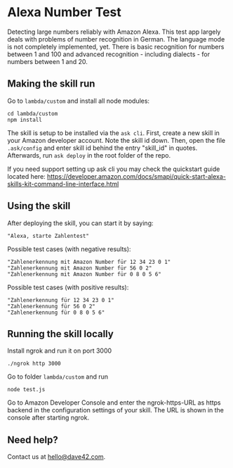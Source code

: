# Alexa Number Test

Detecting large numbers reliably with Amazon Alexa. This test app largely 
deals with problems of number recognition in German. The language mode is 
not completely implemented, yet. There is basic recognition for numbers
between 1 and 100 and advanced recognition - including dialects - for numbers
between 1 and 20. 
 
## Making the skill run

Go to ```lambda/custom``` and install all node modules:

    cd lambda/custom
    npm install

The skill is setup to be installed via the ```ask cli```. First, create a new
skill in your Amazon developer account. Note the skill id down. Then, open the 
file ```.ask/config``` and enter skill id behind the entry "skill_id" in quotes.
Afterwards, run ```ask deploy``` in the root folder of the repo.

If you need support setting up ask cli you may check the quickstart guide located
here: https://developer.amazon.com/docs/smapi/quick-start-alexa-skills-kit-command-line-interface.html
      
## Using the skill

After deploying the skill, you can start it by saying:
 
    "Alexa, starte Zahlentest"
 
Possible test cases (with negative results):

    "Zahlenerkennung mit Amazon Number für 12 34 23 0 1"
    "Zahlenerkennung mit Amazon Number für 56 0 2"
    "Zahlenerkennung mit Amazon Number für 0 8 0 5 6"
    
Possible test cases (with positive results):

    "Zahlenerkennung für 12 34 23 0 1"
    "Zahlenerkennung für 56 0 2"
    "Zahlenerkennung für 0 8 0 5 6"
    
## Running the skill locally

Install ngrok and run it on port 3000

    ./ngrok http 3000
    
Go to folder ```lambda/custom``` and run

    node test.js
    
Go to Amazon Developer Console and enter the ngrok-https-URL as https 
backend in the configuration settings of your skill. The URL is shown
in the console after starting ngrok.

## Need help?

Contact us at hello@dave42.com.